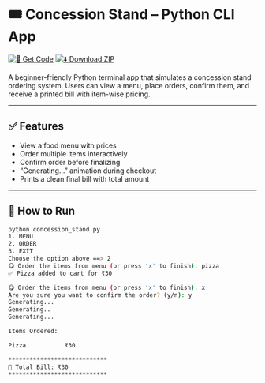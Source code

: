 # 🎟️ Concession Stand – Python CLI App

[![📂 Get Code](https://img.shields.io/badge/📂%20Open%20Code--blue?style=for-the-badge)](https://github.com/dipanshubatra/python-projects/blob/main/02-daily-utility-apps/concession-stand/concession_stand.py)
[![⬇️ Download ZIP](https://img.shields.io/badge/⬇️%20Download-ZIP-green?style=for-the-badge)](https://github.com/dipanshubatra/python-projects/archive/refs/heads/main.zip)

A beginner-friendly Python terminal app that simulates a concession stand ordering system. Users can view a menu, place orders, confirm them, and receive a printed bill with item-wise pricing.

---

## ✅ Features

- View a food menu with prices
- Order multiple items interactively
- Confirm order before finalizing
- “Generating...” animation during checkout
- Prints a clean final bill with total amount

---

## 🚀 How to Run

```bash
python concession_stand.py
1. MENU
2. ORDER
3. EXIT
Choose the option above ==> 2
😋 Order the items from menu (or press 'x' to finish): pizza
✅ Pizza added to cart for ₹30

😋 Order the items from menu (or press 'x' to finish): x
Are you sure you want to confirm the order? (y/n): y
Generating...
Generating..
Generating...

Items Ordered:

Pizza           ₹30

****************************
🧾 Total Bill: ₹30
****************************
